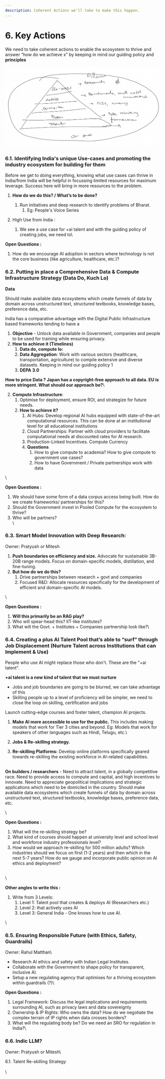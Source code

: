 ```yaml
---
description: Coherent Actions we'll take to make this happen.
---
```


# 6. Key Actions

We need to take coherent actions to enable the ecosystem to thrive and answer “how do we achieve x” by keeping in mind our guiding policy and **principles**



<img src="../.gitbook/assets/image (2).png" alt="" data-size="original">

###

###

###

### 6.1. Identifying India's unique Use-cases and promoting the industry ecosystem for building for them

Before we get to doing everything, knowing what use cases can thrive in India/from India will be helpful in focussing limited resources for maximum leverage. Success here will bring in more resources to the problem.

1. **How do we do this? / What’s to be done?**
   1. Run initiatives and deep research to identify problems of Bharat.
      1. Eg: People's Voice Series&#x20;



1. High Use from India :
   1. We see a use case for +ai talent and with the guiding policy of creating jobs, we need to\


**Open Questions :**&#x20;

1. How do we encourage AI adoption in sectors where technology is not the core business (like agriculture, healthcare, etc.)?&#x20;



### 6.2. Putting in place a Comprehensive Data & Compute Infrastructure Strategy (Data Do, Kuch Lo)

**Data**&#x20;

Should make available data ecosystems which create funnels of data by domain across unstructured text, structured textbooks, knowledge bases, preference data, etc.

India has a comparative advantage with the Digital Public Infrastructure based frameworks tending to have a&#x20;

1. **Objective** - Unlock data available in Government, companies and people to be used for training while ensuring privacy.
2. **How to achieve it (Timelines)**
   1. **Data do, compute lo:**
   2. **Data Aggregation**: Work with various sectors (healthcare, transportation, agriculture) to compile extensive and diverse datasets. Keeping in mind our guiding policy 1&#x20;
   3. **DEPA 3.0**

**How to price Data ? Japan has a copyright-free approach to all data. EU is more stringent. What should our approach be?**\


2. **Compute Infrastructure**:&#x20;
   1. Optimise for deployment, ensure ROI, and strategize for future needs.
   2. **How to achieve it?**
      1. AI Hubs: Develop regional AI hubs equipped with state-of-the-art computational resources. This can be done at an institutional level for all educational institutions
      2. Cloud Partnerships: Partner with cloud providers to facilitate computational needs at discounted rates for AI research.
      3. Production-Linked Incentives. Compute Currency
      4. **Questions**
         1. How to give compute to academia? How to give compute to government use cases?
         2. How to have Government / Private partnerships work with data

\


**Open Questions :**&#x20;

1. We should have some form of a data corpus access being built. How do we create frameworks/ partnerships for this?
2. Should the Government invest in Pooled Compute for the ecosystem to thrive?
3. Who will be partners?\
   \


### 6.3. Smart Model Innovation with Deep Research:&#x20;

Owner: Pratyush or Mitesh

1. **Push boundaries on efficiency and size.** Advocate for sustainable 3B-20B range models. Focus on domain-specific models, distillation, and fine-tuning.&#x20;
2. **But how do we do this?**
   1. Drive partnerships between research + govt and companies
   2. Focused R\&D: Allocate resources specifically for the development of efficient and domain-specific AI models.&#x20;

\


**Open Questions :**

1. **Will this primarily be an RAG play?**
2. Who will spear-head this? IIT-like institutes?
3. What will the Govt. + Institutes + Companies partnership look like?\


### 6.4. Creating a plus AI Talent Pool that’s able to “surf” through Job Displacement (Nurture Talent across Institutions that can Implement & Use)

People who use AI might replace those who don't. These are the "+ai talent".





**+ai talent is a new kind of talent that we must nurture**

* Jobs and job boundaries are going to be blurred, we can take advantage of this
* Skilling people up to a level of proficiency will be simpler, we need to close the loop on skilling, certification and jobs



Launch cutting-edge courses and foster talent, champion AI projects.



1. **Make AI more accessible to use for the public.** This includes making models that work for Tier 3 cities and beyond. Eg: Models that work for speakers of other languages such as Hindi, Telugu, etc.\

2. **Jobs & Re-skilling strategy.**
3. **Re-skilling Platforms:** Develop online platforms specifically geared towards re-skilling the existing workforce in AI-related capabilities.&#x20;

\
**On builders / researchers** - Need to attract talent, in a globally competitive race. Need to provide access to compute and capital, and high incentives to innovate. Need to appreciate geopolitical implications and strategic applications which need to be domiciled in the country. Should make available data ecosystems which create funnels of data by domain across unstructured text, structured textbooks, knowledge bases, preference data, etc.

\


**Open Questions :**&#x20;

1. What will the re-skilling strategy be?
2. What kind of courses should happen at university level and school level and workforce industry professionals level?
3. How would we approach re-skilling for 500 million adults?  Which industries should we focus on first (1-2 years) and then which in the next 5-7 years? How do we gauge and incorporate public opinion on AI ethics and deployment?&#x20;

\
\


**Other angles to write this :**&#x20;

1. Write from 3 Levels:&#x20;
   1. Level 1: Talent pool that creates & deploys AI (Researchers etc.)
   2. Level 2: that actively uses AI&#x20;
   3. Level 3: General India - One knows how to use AI.&#x20;

\




### 6.5. Ensuring Responsible Future (with Ethics, Safety, Guardrails)

Owner: Rahul Matthan\


* Research AI ethics and safety with Indian Legal Institutes.
* Collaborate with the Government to shape policy for transparent, inclusive AI.&#x20;
* Setup a new regulating agency that optimises for a thriving ecosystem within guardrails (?)\


**Open Questions :**&#x20;

1. Legal Framework: Discuss the legal implications and requirements surrounding AI, such as privacy laws and data sovereignty
2. Ownership & IP Rights: Who owns the data? How do we negotiate the complex terrain of IP rights when data crosses borders?  &#x20;
3. &#x20;What will the regulating body be? Do we need an SRO for regulation in India?\


### **6.6. Indic LLM?**

Owner: Pratyush or Mitesh\


6.1. Talent Re-skilling Strategy\
\
\
